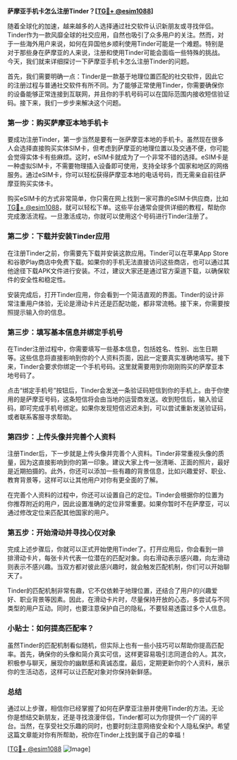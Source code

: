 **萨摩亚手机卡怎么注册Tinder？[[TG💪+ @esim1088](https://t.me/s/esim1088)]**

随着全球化的加速，越来越多的人选择通过社交软件认识新朋友或寻找伴侣。Tinder作为一款风靡全球的社交应用，自然也吸引了众多用户的关注。然而，对于一些海外用户来说，如何在异国他乡顺利使用Tinder可能是一个难题。特别是对于那些身在萨摩亚的人来说，注册和使用Tinder可能会面临一些特殊的挑战。今天，我们就来详细探讨一下萨摩亚手机卡怎么注册Tinder的问题。

首先，我们需要明确一点：Tinder是一款基于地理位置匹配的社交软件，因此它的注册过程与普通社交软件有所不同。为了能够正常使用Tinder，你需要确保你的设备能够正常连接到互联网，并且你的手机号码可以在国际范围内接收短信验证码。接下来，我们一步步来解决这个问题。

### 第一步：购买萨摩亚本地手机卡

要成功注册Tinder，第一步当然是要有一张萨摩亚本地的手机卡。虽然现在很多人会选择直接购买实体SIM卡，但考虑到萨摩亚的地理位置以及交通不便，你可能会觉得实体卡有些麻烦。这时，eSIM卡就成为了一个非常不错的选择。eSIM卡是一种虚拟SIM卡，不需要物理插入设备即可使用，支持全球多个国家和地区的网络服务。通过eSIM卡，你可以轻松获得萨摩亚本地的电话号码，而无需亲自前往萨摩亚购买实体卡。

购买eSIM卡的方式非常简单，你只需在网上找到一家可靠的eSIM卡供应商，比如[TG💪+ @esim1088](https://t.me/s/esim1088)，就可以轻松下单。这些平台通常会提供详细的教程，帮助你完成激活流程。一旦激活成功，你就可以使用这个号码进行Tinder注册了。

### 第二步：下载并安装Tinder应用

在注册Tinder之前，你需要先下载并安装这款应用。Tinder可以在苹果App Store和谷歌Play商店中免费下载。如果你的手机无法直接访问这些商店，也可以通过其他途径下载APK文件进行安装。不过，建议大家还是通过官方渠道下载，以确保软件的安全性和稳定性。

安装完成后，打开Tinder应用，你会看到一个简洁直观的界面。Tinder的设计非常注重用户体验，无论是滑动卡片还是匹配功能，都非常流畅。接下来，你需要按照提示输入你的信息。

### 第三步：填写基本信息并绑定手机号

在Tinder注册过程中，你需要填写一些基本信息，包括姓名、性别、出生日期等。这些信息将直接影响到你的个人资料页面，因此一定要真实准确地填写。接下来，Tinder会要求你绑定一个手机号码。这里就需要用到你刚刚购买的萨摩亚本地号码了。

点击“绑定手机号”按钮后，Tinder会发送一条验证码短信到你的手机上。由于你使用的是萨摩亚号码，这条短信将会由当地的运营商发送。收到短信后，输入验证码，即可完成手机号绑定。如果你发现短信迟迟未到，可以尝试重新发送验证码，或者联系客服寻求帮助。

### 第四步：上传头像并完善个人资料

注册Tinder后，下一步就是上传头像并完善个人资料。Tinder非常重视头像的质量，因为这直接影响到你的第一印象。建议大家上传一张清晰、正面的照片，最好是近期拍摄的。此外，你还可以添加一些有趣的背景信息，比如兴趣爱好、职业、教育背景等，这样可以让其他用户对你有更全面的了解。

在完善个人资料的过程中，你还可以设置自己的定位。Tinder会根据你的位置为你推荐附近的用户，因此设置准确的定位非常重要。如果你暂时不在萨摩亚，可以通过修改定位来匹配其他国家的用户。

### 第五步：开始滑动并寻找心仪对象

完成上述步骤后，你就可以正式开始使用Tinder了。打开应用后，你会看到一排排滑动卡片，每张卡片代表一位潜在的匹配对象。向右滑动表示感兴趣，向左滑动则表示不感兴趣。当双方都对彼此感兴趣时，就会触发匹配机制，你们可以开始聊天了。

Tinder的匹配机制非常有趣，它不仅依赖于地理位置，还结合了用户的兴趣爱好、职业背景等因素。因此，在滑动卡片时，尽量保持开放的心态，多尝试与不同类型的用户互动。同时，也要注意保护自己的隐私，不要轻易透露过多个人信息。

### 小贴士：如何提高匹配率？

虽然Tinder的匹配机制看似随机，但实际上也有一些小技巧可以帮助你提高匹配率。首先，确保你的头像和简介真实可信，这样更容易吸引志同道合的人。其次，积极参与聊天，展现你的幽默感和真诚态度。最后，定期更新你的个人资料，展示你的生活动态，这样可以让匹配对象对你保持新鲜感。

### 总结

通过以上步骤，相信你已经掌握了如何在萨摩亚注册并使用Tinder的方法。无论你是想结交新朋友，还是寻找浪漫伴侣，Tinder都可以为你提供一个广阔的平台。当然，在享受社交乐趣的同时，也要时刻注意网络安全和个人隐私保护。希望这篇文章能对你有所帮助，祝你在Tinder上找到属于自己的幸福！

[[TG💪+ @esim1088](https://t.me/s/esim1088) ![Image](https://i.postimg.cc/4NQfJmqS/Snipaste-2025-05-13-00-14-12.png)]
